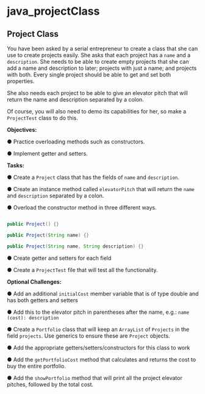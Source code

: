 # java_projectClass

## Project Class

You have been asked by a serial entrepreneur to create a class that she can use to create projects easily. She asks that each project has a ```name``` and a ```description```. She needs to be able to create empty projects that she can add a name and description to later; projects with just a name; and projects with both. Every single project should be able to get and set both properties.

She also needs each project to be able to give an elevator pitch that will return the name and description separated by a colon.

Of course, you will also need to demo its capabilities for her, so make a ```ProjectTest``` class to do this.

**Objectives:**

  ● Practice overloading methods such as constructors.

  ● Implement getter and setters.

**Tasks:**

  ● Create a ```Project``` class that has the fields of ```name``` and ```description```.

  ● Create an instance method called ```elevatorPitch``` that will return the ```name``` and ```description``` separated by a colon.

  ● Overload the constructor method in three different ways.
  ```java

public Project() {}

public Project(String name) {}

public Project(String name, String description) {}
```

  ● Create getter and setters for each field

  ● Create a ```ProjectTest``` file that will test all the functionality.

**Optional Challenges:**

  ● Add an additional ```initialCost``` member variable that is of type double and has both getters and setters

  ● Add this to the elevator pitch in parentheses after the name, e.g.: ```name (cost): description```

  ● Create a ```Portfolio``` class that will keep an ```ArrayList``` of ```Projects``` in the field ```projects```. Use generics to ensure these are ```Project``` objects.

  ● Add the appropriate getters/setters/constructors for this class to work

  ● Add the ```getPortfolioCost``` method that calculates and returns the cost to buy the entire portfolio.

  ● Add the ```showPortfolio``` method that will print all the project elevator pitches, followed by the total cost.
